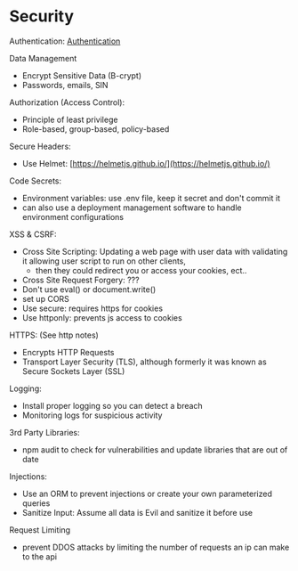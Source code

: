 # Security

Authentication: [Authentication](https://www.notion.so/Authentication-6411cfd0e61a4945a4f0c744c56b2bd6) 

Data Management

- Encrypt Sensitive Data (B-crypt)
- Passwords, emails, SIN

Authorization (Access Control):

- Principle of least privilege
- Role-based, group-based, policy-based

Secure Headers:

- Use Helmet: [https://helmetjs.github.io/](https://helmetjs.github.io/)

Code Secrets:

- Environment variables: use .env file, keep it secret and don't commit it
- can also use a deployment management software to handle environment configurations

XSS & CSRF:

- Cross Site Scripting: Updating a web page with user data with validating it allowing user script to run on other clients,
    - then they could redirect you or access your cookies, ect..
- Cross Site Request Forgery: ???
- Don't use eval() or document.write()
- set up CORS
- Use secure: requires https for cookies
- Use httponly: prevents js access to cookies

HTTPS: (See http notes)

- Encrypts HTTP Requests
- Transport Layer Security (TLS), although formerly it was known as Secure Sockets Layer (SSL)

Logging:

- Install proper logging so you can detect a breach
- Monitoring logs for suspicious activity

3rd Party Libraries:

- npm audit to check for vulnerabilities and update libraries that are out of date

Injections:

- Use an ORM to prevent injections or create your own parameterized queries
- Sanitize Input: Assume all data is Evil and sanitize it before use

Request Limiting

- prevent DDOS attacks by limiting the number of requests an ip can make to the api